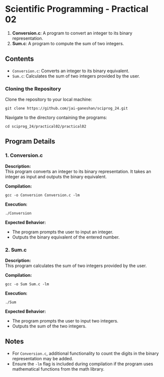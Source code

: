 # Scientific Programming - Practical 02

1. **Conversion.c**: A program to convert an integer to its binary representation.
2. **Sum.c**: A program to compute the sum of two integers.

## Contents

- `Conversion.c`: Converts an integer to its binary equivalent.
- `Sum.c`: Calculates the sum of two integers provided by the user.

### Cloning the Repository

Clone the repository to your local machine:

```
git clone https://github.com/jai-ganeshan/sciprog_24.git
```

Navigate to the directory containing the programs:

```
cd sciprog_24/practical02/practical02
```

## Program Details

### 1. Conversion.c

**Description:**  
This program converts an integer to its binary representation. It takes an integer as input and outputs the binary equivalent.

**Compilation:**

```
gcc -o Conversion Conversion.c -lm
```

**Execution:**

```
./Conversion
```

**Expected Behavior:**  
- The program prompts the user to input an integer.
- Outputs the binary equivalent of the entered number.

### 2. Sum.c

**Description:**  
This program calculates the sum of two integers provided by the user.

**Compilation:**

```
gcc -o Sum Sum.c -lm
```

**Execution:**

```
./Sum
```

**Expected Behavior:**  
- The program prompts the user to input two integers.
- Outputs the sum of the two integers.

## Notes

- For `Conversion.c`, additional functionality to count the digits in the binary representation may be added.
- Ensure the `-lm` flag is included during compilation if the program uses mathematical functions from the math library.
